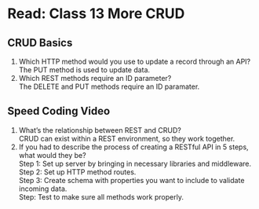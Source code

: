 # Read: Class 13 More CRUD

## CRUD Basics

1. Which HTTP method would you use to update a record through an API?\
The PUT method is used to update data.
2. Which REST methods require an ID parameter?\
The DELETE and PUT methods require an ID paramater.

## Speed Coding Video

1. What’s the relationship between REST and CRUD?\
CRUD can exist within a REST environment, so they work together.
2. If you had to describe the process of creating a RESTful API in 5 steps, what would they be?\
Step 1: Set up server by bringing in necessary libraries and middleware.\
Step 2: Set up HTTP method routes.\
Step 3: Create schema with properties you want to include to validate incoming data.\
Step: Test to make sure all methods work properly.